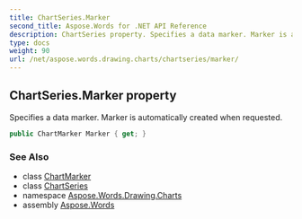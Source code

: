 ```yaml
---
title: ChartSeries.Marker
second_title: Aspose.Words for .NET API Reference
description: ChartSeries property. Specifies a data marker. Marker is automatically created when requested in C#.
type: docs
weight: 90
url: /net/aspose.words.drawing.charts/chartseries/marker/
---
```

## ChartSeries.Marker property

Specifies a data marker. Marker is automatically created when requested.

```csharp
public ChartMarker Marker { get; }
```

### See Also

* class [ChartMarker](../../chartmarker/)
* class [ChartSeries](../)
* namespace [Aspose.Words.Drawing.Charts](../../chartseries/)
* assembly [Aspose.Words](../../../)
